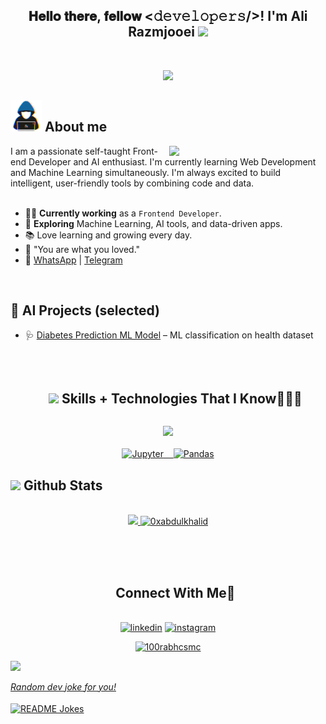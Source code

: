 <div align="center">
<h2> 𝐇𝐞𝐥𝐥𝐨 𝐭𝐡𝐞𝐫𝐞, 𝐟𝐞𝐥𝐥𝐨𝐰 <𝚍𝚎𝚟𝚎𝚕𝚘𝚙𝚎𝚛𝚜/>! I'm Ali Razmjooei <img src="https://media.giphy.com/media/hvRJCLFzcasrR4ia7z/giphy.gif" width="30px"></h2>
<br>
<p><img src="https://media3.giphy.com/media/vhVqGkxDYxAaRbOWVp/giphy.gif?cid=ecf05e478d12toykr69im665t1vq86ujxyap7qsx7dnszbdr&ep=v1_gifs_related&rid=giphy.gif&ct=g" width="300"></p>
</div>


<!--About me-->
## <picture><img src = "https://github.com/0xAbdulKhalid/0xAbdulKhalid/raw/main/assets/mdImages/about_me.gif" width =50px></picture> **About me**
<div>
<picture> <img align="right" src="https://media1.giphy.com/media/3ohjV6HSEtEZSKSjoQ/giphy.gif?cid=ecf05e47sg8n7ykta7tmhtphwokw4f9zp76dmrkssebwtoso&ep=v1_gifs_related&rid=giphy.gif&ct=g" width = 250px></picture>
I am a passionate self-taught Front-end Developer and AI enthusiast. I'm currently learning Web Development and Machine Learning simultaneously. I'm always excited to build intelligent, user-friendly tools by combining code and data.
<br><br>

- 👨‍💻 **Currently working** as a `Frontend Developer`.
- 🧠 **Exploring** Machine Learning, AI tools, and data-driven apps.
- 📚 Love learning and growing every day.
- 💬 "You are what you loved."
- 📲 <a href="https://wa.me/+989396922723">WhatsApp</a> | <a href="https://t.me/alirazmjue">Telegram</a>
</div>

<br>

## 🧠 AI Projects (selected)
- 🩺 [Diabetes Prediction ML Model](https://github.com/liebe-developing/diabetes-prediction) – ML classification on health dataset
  
<br>

<!--h1 without bottom border-->
<div id="user-content-toc">
  <ul align="center">
    <summary><h2 style="display: inline-block"> <img src="https://media2.giphy.com/media/QssGEmpkyEOhBCb7e1/giphy.gif?cid=ecf05e47a0n3gi1bfqntqmob8g9aid1oyj2wr3ds3mg700bl&rid=giphy.gif" width =50px><b> Skills</b> + Technologies That I Know👨🏻‍💻</h2></summary>
  </ul>
</div>
<!--tech stack icons-->
<p align="center">
  <a href="https://github.com/liebe-developing">
    <img src="https://skillicons.dev/icons?i=react,nextjs,ts,tailwind,python&perline=10" />
    <br><br>
    <img src="https://cdn.jsdelivr.net/gh/devicons/devicon/icons/jupyter/jupyter-original-wordmark.svg" height="40" alt="Jupyter" />
    &nbsp;&nbsp;
    <img src="https://cdn.jsdelivr.net/gh/devicons/devicon/icons/pandas/pandas-original.svg" height="40" alt="Pandas" />
  </a>
</p>

## <img src="https://media.giphy.com/media/iY8CRBdQXODJSCERIr/giphy.gif" width="35"><b> Github Stats </b>
<br>

<div align="center">

<a href="https://github.com/liebe-developing">
  <img src="https://github-readme-stats.vercel.app/api?username=liebe-developing&include_all_commits=true&count_private=true&show_icons=true&line_height=20&title_color=7A7ADB&icon_color=2234AE&text_color=D3D3D3&bg_color=0,000000,130F40" width="450"/>
  <img src="https://github-readme-stats.vercel.app/api/top-langs?username=liebe-developing&show_icons=true&locale=en&layout=compact&line_height=20&title_color=7A7ADB&icon_color=2234AE&text_color=D3D3D3&bg_color=0,000000,130F40" width="375"  alt="0xabdulkhalid"/>

</a>
</div>

<br>
<br>
<br>



<!-- Connect with me -->
<!--h2 without bottom border-->
<div id="user-content-toc">
  <ul align="center">
    <summary><h2 style="display: inline-block">Connect With Me🤝</h2></summary>
  </ul>
</div>



<!--icons and links-->
<div align="center">
<p align="center">
<a href="https://www.linkedin.com/in/ali-razmjooei-8760b7208" target="blank"><img align="center" src="https://user-images.githubusercontent.com/88904952/234979284-68c11d7f-1acc-4f0c-ac78-044e1037d7b0.png" alt="linkedin" height="50" width="50" /></a>
<a href="https://www.instagram.com/alirazmjue" target="blank"><img align="center" src="https://user-images.githubusercontent.com/88904952/234981169-2dd1e58f-4b7e-468c-8213-034ba62156c3.png" alt="instagram" height="50" width="50" /></a>
</p>
<!--profile visit count-->
<a href="https://github.com/liebe-developing"> <img src="https://komarev.com/ghpvc/?username=liebe-developing&label=Profile%20views&color=0e75b6&style=flat" alt="100rabhcsmc" /> </p>
</div>

<!--horizontal divider(gradiant)-->
<img src="https://user-images.githubusercontent.com/73097560/115834477-dbab4500-a447-11eb-908a-139a6edaec5c.gif">

<br>

<i>Random dev joke for you!</i><br><br>
<a href="https://readme-jokes.vercel.app"><img align="center" src="https://readme-jokes.vercel.app/api" alt="README Jokes"></a>
<br>


